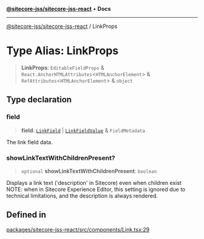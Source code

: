 [**@sitecore-jss/sitecore-jss-react**](../README.md) • **Docs**

***

[@sitecore-jss/sitecore-jss-react](../README.md) / LinkProps

# Type Alias: LinkProps

> **LinkProps**: `EditableFieldProps` & `React.AnchorHTMLAttributes`\<`HTMLAnchorElement`\> & `RefAttributes`\<`HTMLAnchorElement`\> & `object`

## Type declaration

### field

> **field**: [`LinkField`](../interfaces/LinkField.md) \| [`LinkFieldValue`](../interfaces/LinkFieldValue.md) & `FieldMetadata`

The link field data.

### showLinkTextWithChildrenPresent?

> `optional` **showLinkTextWithChildrenPresent**: `boolean`

Displays a link text ('description' in Sitecore) even when children exist
NOTE: when in Sitecore Experience Editor, this setting is ignored due to technical limitations, and the description is always rendered.

## Defined in

[packages/sitecore-jss-react/src/components/Link.tsx:29](https://github.com/Sitecore/jss/blob/add785323e917338873098dc44b8af984c4e7c9a/packages/sitecore-jss-react/src/components/Link.tsx#L29)
